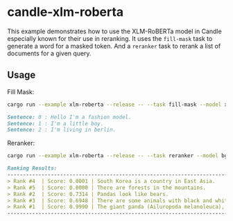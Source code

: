 # candle-xlm-roberta

This example demonstrates how to use the XLM-RoBERTa model in Candle especially known for their use in reranking. It uses the `fill-mask` task to generate a word for a masked token. And a `reranker` task to rerank a list of documents for a given query.

## Usage

Fill Mask:
```bash
cargo run --example xlm-roberta --release -- --task fill-mask --model xlm-roberta-base
```
```markdown
Sentence: 0 : Hello I'm a fashion model.
Sentence: 1 : I'm a little boy.
Sentence: 2 : I'm living in berlin.
```

Reranker:
```bash
cargo run --example xlm-roberta --release -- --task reranker --model bge-reranker-base
```
```markdown
Ranking Results:
--------------------------------------------------------------------------------
> Rank #4  | Score: 0.0001 | South Korea is a country in East Asia.
> Rank #5  | Score: 0.0000 | There are forests in the mountains.
> Rank #2  | Score: 0.7314 | Pandas look like bears.
> Rank #3  | Score: 0.6948 | There are some animals with black and white fur.
> Rank #1  | Score: 0.9990 | The giant panda (Ailuropoda melanoleuca), sometimes called a panda bear or simply panda, is a bear species endemic to China.
--------------------------------------------------------------------------------
```
